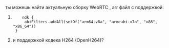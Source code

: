 ты можешь найти актуальную сборку WebRTC , arr файл
с поддержкой:
1)         ndk {
            abiFilters.addAll(setOf("arm64-v8a", "armeabi-v7a", "x86", "x86_64"))
        }
2) и поддержкой кодека H264 (OpenH264)?